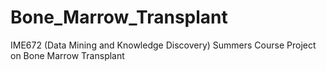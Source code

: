 # Bone_Marrow_Transplant
IME672 (Data Mining and Knowledge Discovery) Summers Course Project on Bone Marrow Transplant
